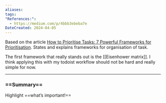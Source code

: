 ```yaml
---
aliases: 
tags: 
"References:":
  - https://medium.com/p/4bbb3ebeba7e
DateCreated: 2024-04-05
---
```

Based on the article  [How to Prioritise Tasks: 7 Powerful Frameworks for Prioritisation](https://medium.com/p/4bbb3ebeba7e). 
States and explains frameworks for organisation of task. 

The first framework that really stands out is the [[Eisenhower matrix]]. I think applying this with my todoist workflow should not be hard and really simple for now. 


---
### ==Summary==
Highlight ==what’s important!==
